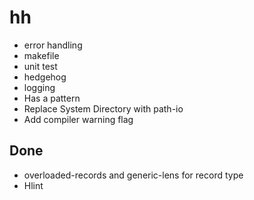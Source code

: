 # hh

- error handling
- makefile
- unit test
- hedgehog
- logging
- Has a pattern
- Replace System Directory with path-io
- Add compiler warning flag

## Done

- overloaded-records and generic-lens for record type
- Hlint
